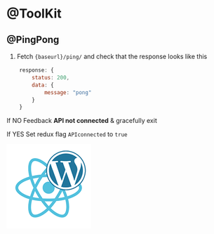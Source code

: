 # @ToolKit

## @PingPong

1. Fetch `{baseurl}/ping/` and check that the response looks like this

```javascript
	response: {
		status: 200,
		data: {
			message: "pong"
		}
	}
```

If NO 
Feedback __API not connected__ & gracefully exit 

If YES 
Set redux flag `APIconnected` to `true` 

![Listingslab @ToolKit](../png/react_wordpress.png)

